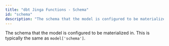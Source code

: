 ```yaml
---
title: "dbt Jinga Functions - Schema"
id: "schema"
description: "The schema that the model is configured to be materialized in."
---
```


The schema that the model is configured to be materialized in. This is typically the same as `model['schema']`.
